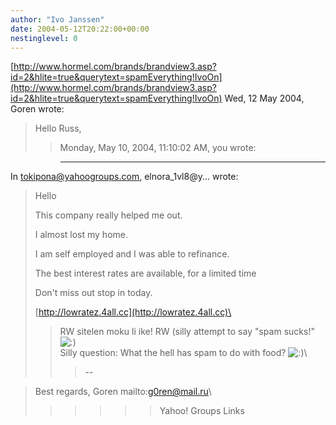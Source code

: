 ```yaml
---
author: "Ivo Janssen"
date: 2004-05-12T20:22:00+00:00
nestinglevel: 0
---
```

[http://www.hormel.com/brands/brandview3.asp?id=2&hlite=true&querytext=spamEverything!IvoOn](http://www.hormel.com/brands/brandview3.asp?id=2&hlite=true&querytext=spamEverything!IvoOn) Wed, 12 May 2004, Goren wrote:

> Hello Russ,
>> Monday, May 10, 2004, 11:10:02 AM, you wrote:

>> 
>> ---
 In [tokipona@yahoogroups.com](mailto://tokipona@yahoogroups.com), elnora\_1vl8@y... wrote:

> 
>> 
> Hello
> 
>> 
> This company really helped me out.
> 
>> 
> I almost lost my home.
> 
>> 
> I am self employed and I was able to refinance.
> 
>> 
> The best interest rates are available, for a limited time
> 
>> 
> Don't miss out stop in today.
> 
>> 
> [http://lowratez.4all.cc](http://lowratez.4all.cc)\
>> RW
> sitelen moku li ike!
> RW
> (silly attempt to say "spam sucks!" ![:)](images/smilies/icon_e_smile.gif "Smile")\
>> Silly question: What the hell has spam to do with food? ![:)](images/smilies/icon_e_smile.gif "Smile")\
>>> --

> Best regards,
> Goren mailto:[g0ren@mail.ru](mailto://g0ren@mail.ru)\
>>>>>> Yahoo! Groups Links
>>>>>